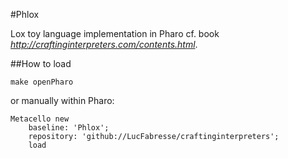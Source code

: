 #Phlox

Lox toy language implementation in Pharo cf. book  *http://craftinginterpreters.com/contents.html*.

##How to load
	
	make openPharo
	
or manually within Pharo:

	Metacello new
	    baseline: 'Phlox';
	    repository: 'github://LucFabresse/craftinginterpreters';
	    load	
